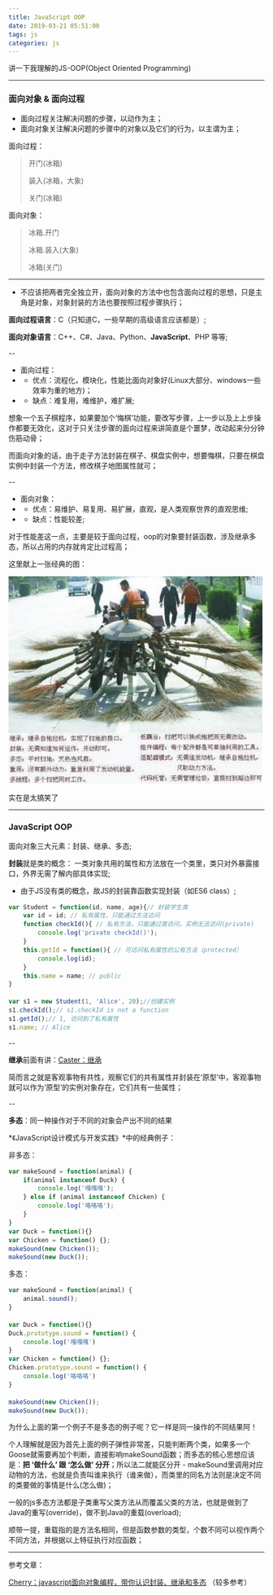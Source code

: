```yaml
---
title: JavaScript OOP
date: 2019-03-21 05:51:00
tags: js
categories: js
---
```

<!-- more --> 

讲一下我理解的JS-OOP(Object Oriented Programming)

---


### 面向对象 & 面向过程

- 面向过程关注解决问题的步骤，以动作为主；
- 面向对象关注解决问题的步骤中的对象以及它们的行为，以主谓为主；

面向过程：
> 开门(冰箱)
>
> 装入(冰箱，大象)
>
> 关门(冰箱)

面向对象：
> 冰箱.开门
>
> 冰箱.装入(大象)
>
> 冰箱(关门)

---



- 不应该把两者完全独立开，面向对象的方法中也包含面向过程的思想，只是主角是对象，对象封装的方法也要按照过程步骤执行；

**面向过程语言**：C（只知道C，一些早期的高级语言应该都是）;

**面向对象语言**：C++、C#、Java、Python、**JavaScript**、PHP 等等;

--

- 面向过程：
- - 优点：流程化，模块化，性能比面向对象好(Linux大部分、windows一些效率为重的地方)；
- - 缺点：难复用，难维护，难扩展;

想象一个五子棋程序，如果要加个‘悔棋’功能，要改写步骤，上一步以及上上步操作都要无效化，这对于只关注步骤的面向过程来讲简直是个噩梦，改动起来分分钟伤筋动骨；

而面向对象的话，由于走子方法封装在棋子、棋盘实例中，想要悔棋，只要在棋盘实例中封装一个方法，修改棋子地图属性就可；

--

- 面向对象：
- - 优点：易维护、易复用、易扩展，直观，是人类观察世界的直观思维;
- - 缺点：性能较差;

对于性能差这一点，主要是较于面向过程，oop的对象要封装函数，涉及继承多态，所以占用的内存就肯定比过程高；

这里献上一张经典的图：

![](/static/img/oop1.png)

实在是太搞笑了

---

### JavaScript OOP

面向对象三大元素：封装、继承、多态;

**封装**就是类的概念： 一类对象共用的属性和方法放在一个类里，类只对外暴露接口，外界无需了解内部具体实现;

- 由于JS没有类的概念，故JS的封装靠函数实现封装（如ES6 class）;

```javascript
var Student = function(id, name, age){// 封装学生类
    var id = id; // 私有属性，只能通过方法访问
    function checkId(){ // 私有方法，只能通过类访问，实例无法访问(private)
        console.log('private checkId()');
    }
    this.getId = function(){ // 可访问私有属性的公有方法（protected）
        console.log(id);
    }
    this.name = name; // public
}

var s1 = new Student(1, 'Alice', 20);//创建实例
s1.checkId();// s1.checkId is not a function
s1.getId();// 1, 访问到了私有属性
s1.name; // Alice

```

--

**继承**前面有讲：[Caster：继承](https://sulpures.com/#/toledo?title=%E7%BB%A7%E6%89%BF)

简而言之就是客观事物有共性，观察它们的共有属性并封装在‘原型’中，客观事物就可以作为‘原型’的实例对象存在，它们共有一些属性；

--

**多态**：同一种操作对于不同的对象会产出不同的结果



*《JavaScript设计模式与开发实践》*中的经典例子：

非多态：
```javascript
var makeSound = function(animal) {
    if(animal instanceof Duck) {
        console.log('嘎嘎嘎');
    } else if (animal instanceof Chicken) {
        console.log('咯咯咯');
    }
}
var Duck = function(){}
var Chicken = function() {};
makeSound(new Chicken());
makeSound(new Duck());
```

多态：
```javascript
var makeSound = function(animal) {
    animal.sound();
}

var Duck = function(){}
Duck.prototype.sound = function() {
    console.log('嘎嘎嘎')
}
var Chicken = function() {};
Chicken.prototype.sound = function() {
    console.log('咯咯咯')
}

makeSound(new Chicken());
makeSound(new Duck());
```

为什么上面的第一个例子不是多态的例子呢？它一样是同一操作的不同结果阿！

个人理解就是因为首先上面的例子弹性非常差，只能判断两个类，如果多一个Goose就需要再加个判断，直接影响makeSound函数；而多态的核心思想应该是：**把 ‘做什么’ 跟 ‘怎么做’ 分开**；所以法二就能区分开 - makeSound里调用对应动物的方法，也就是负责叫谁来执行（谁来做），而类里的同名方法则是决定不同的类要做的事情是什么(怎么做)；

一般的js多态方法都是子类重写父类方法从而覆盖父类的方法，也就是做到了Java的重写(override)，做不到Java的重载(overload);

顺带一提，重载指的是方法名相同，但是函数参数的类型，个数不同可以视作两个不同方法，并根据以上特征执行对应函数；

---

参考文章：

[Cherry：javascript面向对象编程，带你认识封装、继承和多态](https://cherryblog.site/javascript-oop.html) （较多参考）